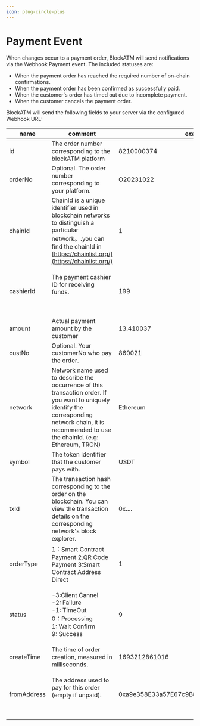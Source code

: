 ```yaml
---
icon: plug-circle-plus
---
```


# Payment Event

When changes occur to a payment order, BlockATM will send notifications via the Webhook Payment event. The included statuses are:

* When the payment order has reached the required number of on-chain confirmations.
* When the payment order has been confirmed as successfully paid.
* When the customer's order has timed out due to incomplete payment.
* When the customer cancels the payment order.

BlockATM will send the following fields to your server via the configured Webhook URL:

| name                      | comment                                                                                                                                                                                               | example                                    |
| ------------------------- | ----------------------------------------------------------------------------------------------------------------------------------------------------------------------------------------------------- | ------------------------------------------ |
| id                        | The order number corresponding to the blockATM platform                                                                                                                                               | 8210000374                                 |
| orderNo                   | Optional. The order number corresponding to your platform.                                                                                                                                            | O20231022                                  |
| chainId                   | ChainId is a unique identifier used in blockchain networks to distinguish a particular network。.you can find the chainId in [https://chainlist.org/](https://chainlist.org/)                          | 1                                          |
| cashierId                 | <p>The payment cashier ID for receiving funds.</p><p><br></p>                                                                                                                                         | 199                                        |
| amount                    | Actual payment amount by the customer                                                                                                                                                                 | 13.410037                                  |
| custNo                    | Optional. Your customerNo who pay the order.                                                                                                                                                          | 860021                                     |
| network                   | Network name used to describe the occurrence of this transaction order. If you want to uniquely identify the corresponding network chain, it is recommended to use the chainId. (e.g: Ethereum, TRON) | Ethereum                                   |
| symbol                    | The token identifier that the customer pays with.                                                                                                                                                     | USDT                                       |
| txId                      | The transaction hash corresponding to the order on the blockchain. You can view the transaction details on the corresponding network's block explorer.                                                | 0x....                                     |
| orderType                 | 1：Smart Contract Payment 2.QR Code Payment 3:Smart Contract Address Direct                                                                                                                            | 1                                          |
| status                    | <p>-3:Client Cannel<br>-2: Failure<br>-1: TimeOut <br>0：Processing <br>1: Wait Confirm <br>9: Success</p>                                                                                             | 9                                          |
| createTime                | The time of order creation, measured in milliseconds.                                                                                                                                                 | 1693212861016                              |
| <p></p><p>fromAddress</p> | <p>The address used to pay for this order (empty if unpaid).</p><p><br></p>                                                                                                                           | 0xa9e358E33a57E67c9B84618a52f0194C345C8e35 |
